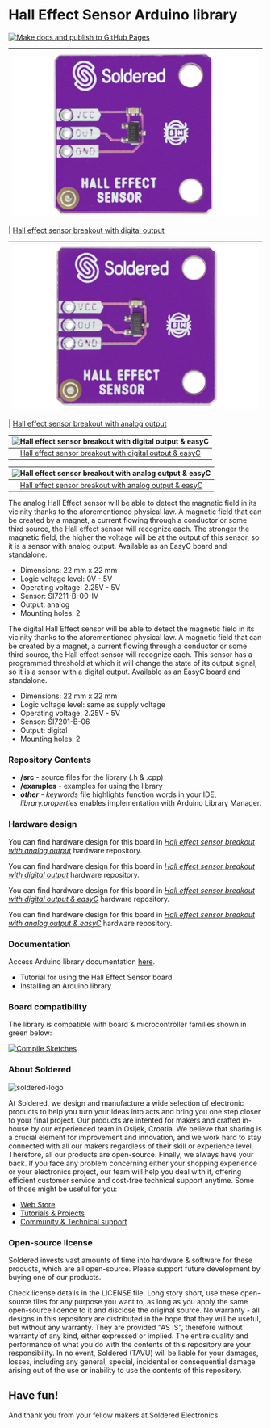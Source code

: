 # Hall Effect Sensor Arduino library

[![Make docs and publish to GitHub Pages](https://github.com/SolderedElectronics/Soldered-Hall-Effect-Sensor-Arduino-Library/actions/workflows/make_docs.yml/badge.svg?branch=dev)](https://github.com/SolderedElectronics/Soldered-Hall-Effect-Sensor-Arduino-Library/actions/workflows/make_docs.yml)

| ![Hall effect sensor breakout with digital output](https://github.com/SolderedElectronics/Hall-effect-sensor-breakout-with-digital-output-hardware-design/blob/main/OUTPUTS/V1.1.1/333080.jpg) |
| :--------------------------------------------------------------------------------------------------------------------------------------------------------------------------------------------: |

| [Hall effect sensor breakout with digital output](https://www.solde.red/333080)

| ![Hall effect sensor breakout with analog output](https://github.com/SolderedElectronics/Hall-effect-sensor-breakout-with-analog-output-hardware-design/blob/main/OUTPUTS/V1.1.1/333079.jpg) |
| :------------------------------------------------------------------------------------------------------------------------------------------------------------------------------------------: |

| [Hall effect sensor breakout with analog output](https://www.solde.red/333079)

| ![Hall effect sensor breakout with digital output & easyC](https://upload.wikimedia.org/wikipedia/commons/8/8f/Example_image.svg) |
| :-------------------------------------------------------------------------------------------------------------------------------: |
|                      [Hall effect sensor breakout with digital output & easyC](https://www.solde.red333081)                       |

| ![Hall effect sensor breakout with analog output & easyC](https://upload.wikimedia.org/wikipedia/commons/8/8f/Example_image.svg) |
| :------------------------------------------------------------------------------------------------------------------------------: |
|                      [Hall effect sensor breakout with analog output & easyC](https://www.solde.red333082)                       |

The analog Hall Effect sensor will be able to detect the magnetic field in its vicinity thanks to the aforementioned physical law. A magnetic field that can be created by a magnet, a current flowing through a conductor or some third source, the Hall effect sensor will recognize each. The stronger the magnetic field, the higher the voltage will be at the output of this sensor, so it is a sensor with analog output. Available as an EasyC board and standalone.

- Dimensions: 22 mm x 22 mm
- Logic voltage level: 0V - 5V
- Operating voltage: 2.25V - 5V
- Sensor: SI7211-B-00-IV
- Output: analog
- Mounting holes: 2

The digital Hall Effect sensor will be able to detect the magnetic field in its vicinity thanks to the aforementioned physical law. A magnetic field that can be created by a magnet, a current flowing through a conductor or some third source, the Hall effect sensor will recognize each. This sensor has a programmed threshold at which it will change the state of its output signal, so it is a sensor with a digital output. Available as an EasyC board and standalone.

- Dimensions: 22 mm x 22 mm
- Logic voltage level: same as supply voltage
- Operating voltage: 2.25V - 5V
- Sensor: SI7201-B-06
- Output: digital
- Mounting holes: 2

### Repository Contents

- **/src** - source files for the library (.h & .cpp)
- **/examples** - examples for using the library
- **_other_** - _keywords_ file highlights function words in your IDE, _library.properties_ enables implementation with Arduino Library Manager.

### Hardware design

You can find hardware design for this board in [_Hall effect sensor breakout with analog output_](https://github.com/SolderedElectronics/Hall-effect-sensor-breakout-with-analog-output-hardware-design) hardware repository.

You can find hardware design for this board in [_Hall effect sensor breakout with digital output_](https://github.com/SolderedElectronics/Hall-effect-sensor-breakout-with-digital-output-hardware-design) hardware repository.

You can find hardware design for this board in [_Hall effect sensor breakout with digital output & easyC_](https://github.com/SolderedElectronics/Hall-effect-sensor-breakout-with-digital-output---easyC-hardware-design) hardware repository.

You can find hardware design for this board in [_Hall effect sensor breakout with analog output & easyC_](https://github.com/SolderedElectronics/Hall-effect-sensor-breakout-with-analog-output---easyC-hardware-design) hardware repository.

### Documentation

Access Arduino library documentation [here](https://solderedelectronics.github.io/Soldered-Hall-Effect-Sensor-Arduino-Library/).

- Tutorial for using the Hall Effect Sensor board
- Installing an Arduino library

### Board compatibility

The library is compatible with board & microcontroller families shown in green below:

[![Compile Sketches](http://github-actions.40ants.com/e-radionicacom/Soldered-Hall-Effect-Sensor-Arduino-Library/matrix.svg?branch=dev&only=Compile%20Sketches)](https://github.com/SolderedElectronics/Soldered-Hall-Effect-Sensor-Arduino-Library/actions/workflows/compile_test.yml)

### About Soldered

<img src="https://raw.githubusercontent.com/e-radionicacom/Soldered-Hall-Effect-Sensor-Arduino-Library/dev/extras/Soldered-logo-color.png" alt="soldered-logo" width="500"/>

At Soldered, we design and manufacture a wide selection of electronic products to help you turn your ideas into acts and bring you one step closer to your final project. Our products are intented for makers and crafted in-house by our experienced team in Osijek, Croatia. We believe that sharing is a crucial element for improvement and innovation, and we work hard to stay connected with all our makers regardless of their skill or experience level. Therefore, all our products are open-source. Finally, we always have your back. If you face any problem concerning either your shopping experience or your electronics project, our team will help you deal with it, offering efficient customer service and cost-free technical support anytime. Some of those might be useful for you:

- [Web Store](https://www.soldered.com/shop)
- [Tutorials & Projects](https://soldered.com/learn)
- [Community & Technical support](https://soldered.com/community)

### Open-source license

Soldered invests vast amounts of time into hardware & software for these products, which are all open-source. Please support future development by buying one of our products.

Check license details in the LICENSE file. Long story short, use these open-source files for any purpose you want to, as long as you apply the same open-source licence to it and disclose the original source. No warranty - all designs in this repository are distributed in the hope that they will be useful, but without any warranty. They are provided "AS IS", therefore without warranty of any kind, either expressed or implied. The entire quality and performance of what you do with the contents of this repository are your responsibility. In no event, Soldered (TAVU) will be liable for your damages, losses, including any general, special, incidental or consequential damage arising out of the use or inability to use the contents of this repository.

## Have fun!

And thank you from your fellow makers at Soldered Electronics.
